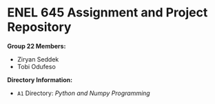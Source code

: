 # ENEL 645 Assignment and Project Repository

**Group 22 Members:**
* Ziryan Seddek
* Tobi Odufeso

**Directory Information:**
* `A1` Directory: *Python and Numpy Programming*